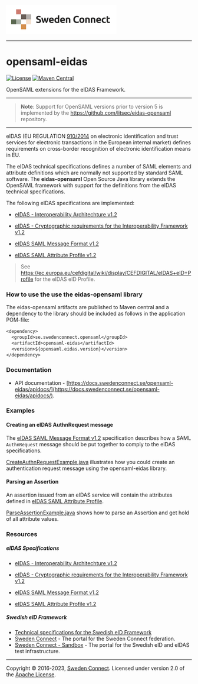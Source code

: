 ![Logo](docs/img/sweden-connect-logo.png)

------

# opensaml-eidas

[![License](https://img.shields.io/badge/License-Apache%202.0-blue.svg)](https://opensource.org/licenses/Apache-2.0) [![Maven Central](https://maven-badges.herokuapp.com/maven-central/se.swedenconnect.opensaml/opensaml-eidas/badge.svg)](https://maven-badges.herokuapp.com/maven-central/se.swedenconnect.opensaml/opensaml-eidas) 

OpenSAML extensions for the eIDAS Framework.

---

> **Note**: Support for OpenSAML versions prior to version 5 is implemented by the https://github.com/litsec/eidas-opensaml repository.

---

eIDAS (EU REGULATION [910/2014](http://eur-lex.europa.eu/legal-content/EN/TXT/HTML/?uri=CELEX:32014R0910&from=EN) on electronic identification and trust services for electronic transactions in the European internal market) defines requirements on cross-border recognition of electronic identification means in EU.

The eIDAS technical specifications defines a number of SAML elements and attribute definitions which are normally not supported by standard SAML software. The **eidas-opensaml** Open Source Java library extends the OpenSAML framework with support for the definitions from the eIDAS technical specifications.

The following eIDAS specifications are implemented:
* [eIDAS - Interoperability Architechture v1.2](https://ec.europa.eu/cefdigital/wiki/download/attachments/82773108/eIDAS%20Interoperability%20Architecture%20v.1.2%20Final.pdf)

* [ eIDAS - Cryptographic requirements for the Interoperability Framework v1.2](https://ec.europa.eu/cefdigital/wiki/download/attachments/82773108/eIDAS%20Cryptographic%20Requirement%20v.1.2%20Final.pdf)

* [eIDAS SAML Message Format v1.2](https://ec.europa.eu/cefdigital/wiki/download/attachments/82773108/eIDAS%20SAML%20Message%20Format%20v.1.2%20Final.pdf)

* [eIDAS SAML Attribute Profile v1.2](https://ec.europa.eu/cefdigital/wiki/download/attachments/82773108/eIDAS%20SAML%20Attribute%20Profile%20v1.2%20Final.pdf)

> See <https://ec.europa.eu/cefdigital/wiki/display/CEFDIGITAL/eIDAS+eID+Profile> for the eIDAS eID Profile.


### How to use the use the eidas-opensaml library

The eidas-opensaml artifacts are published to Maven central and a dependency to the library should be included as follows in the application POM-file:

```
<dependency>
  <groupId>se.swedenconnect.opensaml</groupId>
  <artifactId>opensaml-eidas</artifactId>
  <version>${opensaml.eidas.version}</version>
</dependency>
```

### Documentation

* API documentation - [https://docs.swedenconnect.se/opensaml-eidas/apidocs/](https://docs.swedenconnect.se/opensaml-eidas/apidocs/).

### Examples

#### Creating an eIDAS AuthnRequest message

The [eIDAS SAML Message Format v1.2](https://github.com/litsec/eidas-opensaml/files/2219283/eIDAS.Message.Format_v1.2_final.docx) specification describes how a SAML `AuthnRequest` message should be put together to comply to the eIDAS specifications. 

[CreateAuthnRequestExample.java](https://github.com/swedenconnect/opensaml-eidas/blob/main/src/test/java/se/litsec/eidas/opensaml/examples/CreateAuthnRequestExample.java) illustrates how you could create an authentication request message using the opensaml-eidas library.

#### Parsing an Assertion

An assertion issued from an eIDAS service will contain the attributes defined in [eIDAS SAML Attribute Profile](https://github.com/litsec/eidas-opensaml/files/3236266/eIDAS.SAML.Attribute.Profile.v1.2-FINAL.pdf).

[ParseAssertionExample.java](https://github.com/litsec/eidas-opensaml/blob/master/opensaml4/src/test/java/se/litsec/eidas/opensaml/examples/ParseAssertionExample.java) shows how to parse an Assertion and get hold of all attribute values.

### Resources

##### eIDAS Specifications

* [eIDAS - Interoperability Architechture v1.2](https://ec.europa.eu/cefdigital/wiki/download/attachments/82773108/eIDAS%20Interoperability%20Architecture%20v.1.2%20Final.pdf)

* [ eIDAS - Cryptographic requirements for the Interoperability Framework v1.2](https://ec.europa.eu/cefdigital/wiki/download/attachments/82773108/eIDAS%20Cryptographic%20Requirement%20v.1.2%20Final.pdf)

* [eIDAS SAML Message Format v1.2](https://ec.europa.eu/cefdigital/wiki/download/attachments/82773108/eIDAS%20SAML%20Message%20Format%20v.1.2%20Final.pdf)

* [eIDAS SAML Attribute Profile v1.2](https://ec.europa.eu/cefdigital/wiki/download/attachments/82773108/eIDAS%20SAML%20Attribute%20Profile%20v1.2%20Final.pdf)

##### Swedish eID Framework

* [Technical specifications for the Swedish eID Framework](https://docs.swedenconnect.se/technical-framework)
* [Sweden Connect](https://www.swedenconnect.se) - The portal for the Sweden Connect federation.
* [Sweden Connect - Sandbox](https://sandbox.swedenconnect.se/home/) - The portal for the Swedish eID and eIDAS test infrastructure.

------

Copyright &copy; 2016-2023, [Sweden Connect](https://swedenconnect.se). Licensed under version 2.0 of the [Apache License](http://www.apache.org/licenses/LICENSE-2.0).

